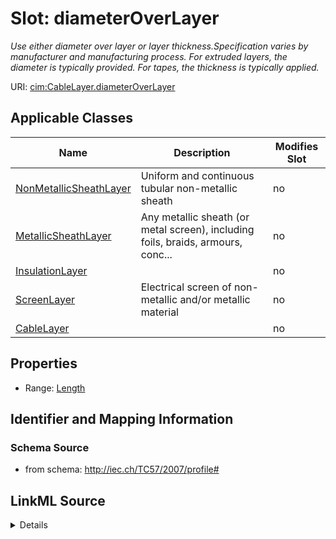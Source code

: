 # Slot: diameterOverLayer


_Use either diameter over layer or layer thickness.Specification varies by manufacturer and manufacturing process. For extruded layers, the diameter is typically provided. For tapes, the thickness is typically applied._



URI: [cim:CableLayer.diameterOverLayer](http://iec.ch/TC57/CIM-generic#CableLayer.diameterOverLayer)



<!-- no inheritance hierarchy -->




## Applicable Classes

| Name | Description | Modifies Slot |
| --- | --- | --- |
[NonMetallicSheathLayer](NonMetallicSheathLayer.md) | Uniform and continuous tubular non-metallic sheath |  no  |
[MetallicSheathLayer](MetallicSheathLayer.md) | Any metallic sheath (or metal screen), including foils, braids, armours, conc... |  no  |
[InsulationLayer](InsulationLayer.md) |  |  no  |
[ScreenLayer](ScreenLayer.md) | Electrical screen of non-metallic and/or metallic material |  no  |
[CableLayer](CableLayer.md) |  |  no  |







## Properties

* Range: [Length](Length.md)





## Identifier and Mapping Information







### Schema Source


* from schema: http://iec.ch/TC57/2007/profile#




## LinkML Source

<details>
```yaml
name: diameterOverLayer
description: Use either diameter over layer or layer thickness.Specification varies
  by manufacturer and manufacturing process. For extruded layers, the diameter is
  typically provided. For tapes, the thickness is typically applied.
from_schema: http://iec.ch/TC57/2007/profile#
slot_uri: cim:CableLayer.diameterOverLayer
alias: diameterOverLayer
owner: CableLayer
domain_of:
- CableLayer
range: Length
minimum_cardinality: 0
maximum_cardinality: 1

```
</details>